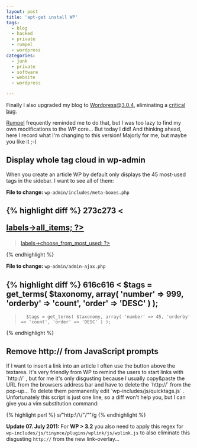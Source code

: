 ```yaml
---
layout: post
title: 'apt-get install WP'
tags:
  - blog
  - hacked
  - private
  - rumpel
  - wordpress
categories:
  - junk
  - private
  - software
  - website
  - wordpress

---
```


Finally I also upgraded my blog to <a href="http://wordpress.org/">Wordpress</a>@<a href="http://wordpress.org/download/">3.0.4</a>, eliminating a <a href="http://wordpress.org/news/2010/12/3-0-4-update/">critical bug</a>.


<a href="http://users.informatik.uni-halle.de/~ruttkies/RforRocks/2010/12/wordpress-upgrade/">Rumpel</a> frequently reminded me to do that, but I was too lazy to find my own modifications to the WP core... But today I did! And thinking ahead, here I record what I'm changing to this version! Majorly for me, but maybe you like it ;-)

<h2>Display whole tag cloud in wp-admin</h2>
When you create an article WP by default only displays the 45 most-used tags in the sidebar. I want to see all of them:

<strong>File to change:</strong>  `wp-admin/includes/meta-boxes.php` 


{% highlight diff %}
273c273
< <p class="hide-if-no-js"><a href="#titlediv" class="tagcloud-link" id="link-<?php echo $tax_name; ?>"><?php echo $taxonomy->labels->all_items; ?></a></p>
---
> <p class="hide-if-no-js"><a href="#titlediv" class="tagcloud-link" id="link-<?php echo $tax_name; ?>"><?php echo $taxonomy->labels->choose_from_most_used; ?></a></p>
{% endhighlight %}



<strong>File to change:</strong>  `wp-admin/admin-ajax.php` 


{% highlight diff %}
616c616
<       $tags = get_terms( $taxonomy, array( 'number' => 999, 'orderby' => 'count', 'order' => 'DESC' ) );
---
>       $tags = get_terms( $taxonomy, array( 'number' => 45, 'orderby' => 'count', 'order' => 'DESC' ) );
{% endhighlight %}



<h2>Remove http:// from JavaScript prompts</h2>
If I want to insert a link into an article I often use the button above the textarea. It's very friendly from WP to remind the users to start links with  `http://` , but for me it's only disgusting because I usually copy&paste the URL from the browsers address bar and have to delete the  `http://`  from the pop-up...
To delete them permanently edit  `wp-includes/js/quicktags.js` . Unfortunately this script is just one line, so a diff won't help you, but I can give you a vim substitution command:



{% highlight perl %}
s/"http:\\/\\/"/""/g
{% endhighlight %}



<strong>Update 07. July 2011:</strong> For <strong>WP > 3.2</strong> you also need to apply this regex for  `wp-includes/js/tinymce/plugins/wplink/js/wplink.js`  to also eliminate this disgusting  `http://`  from the new link-overlay...
